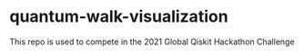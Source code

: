 # quantum-walk-visualization
This repo is used to compete in the 2021 Global Qiskit Hackathon Challenge
